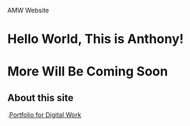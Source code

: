 AMW Website
# Hello World, This is Anthony!
# More Will Be Coming Soon
## About this site
.[Portfolio for Digital Work](portfolio.md)


